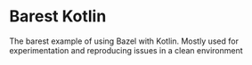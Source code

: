 # Barest Kotlin

The barest example of using Bazel with Kotlin. Mostly used for experimentation and reproducing issues in a clean environment

